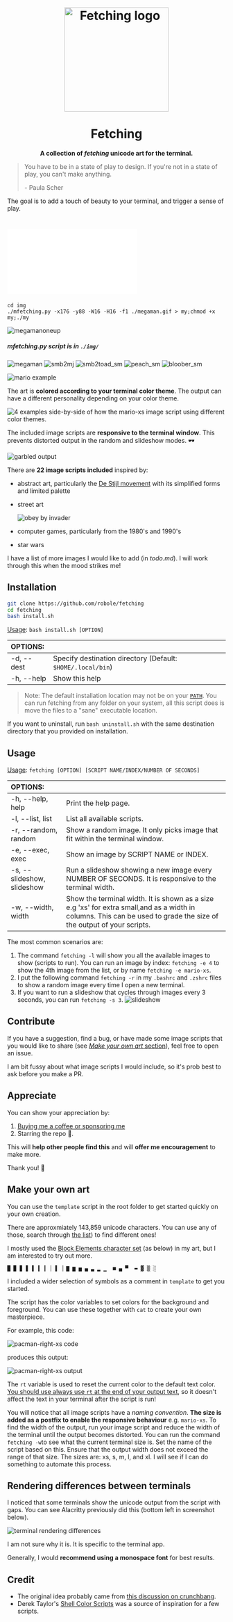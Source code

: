<h1 align="center">
    <img align="center" src="img/logo.webp" width="240px" alt="Fetching logo">
  <br>
	<br>
	Fetching
</h1>
<p align="center"><strong>A collection of <i>fetching</i> unicode art for the terminal.</strong></p>

> You have to be in a state of play to design. If you're not in a state of play, you can't make anything.
>
> \- Paula Scher

The goal is to add a touch of beauty to your terminal, and trigger a sense of play.

# ![mfetching.py](MFETCHING.md)
```
cd img
./mfetching.py -x176 -y88 -W16 -H16 -f1 ./megaman.gif > my;chmod +x my;./my
```
![megamanoneup](img/m1u.png)

##### mfetching.py script is in `./img/`
![megaman](https://github.com/user-attachments/assets/b9f8e1d4-686f-424c-a3fb-be82926121f3) ![smb2mj](https://github.com/user-attachments/assets/361c9b15-2d4b-4d00-b744-8181d27ae663) ![smb2toad_sm](https://github.com/user-attachments/assets/1491fdc9-9cab-4bce-b79a-4ec3a7b11ef8) 
![peach_sm](https://github.com/user-attachments/assets/95bafca6-6763-45d4-8aca-5b4b53cc3fd7) ![bloober_sm](https://github.com/user-attachments/assets/a23d1ae1-b4ef-4b39-8c69-eb13b164d3d8)







![mario example](img/mario-mytheme.png)

The art is **colored according to your terminal color theme**. The output can have a different personality depending on your color theme.

<img src="img/mario-colors.png" alt="4 examples side-by-side of how the mario-xs image script using different color themes.">

The included image scripts are **responsive to the terminal window**. This prevents distorted output in the random and slideshow modes. 🕶️

![garbled output](img/garbled.png)

There are **22 image scripts included** inspired by:

- abstract art, particularly the [De Stijl movement](https://en.wikipedia.org/wiki/De_Stijl) with its simplified forms and limited palette

- street art

  ![obey by invader](img/obey.png)

- computer games, particularly from the 1980's and 1990's
- star wars

I have a list of more images I would like to add (in *todo.md*). I will work through this when the mood strikes me!

## Installation

```bash
git clone https://github.com/robole/fetching
cd fetching
bash install.sh
```

 <u>Usage</u>: `bash install.sh [OPTION]`

|  OPTIONS:           | |
|:--------------------|:-------------|
|-d, --dest           | Specify destination directory (Default: `$HOME/.local/bin`)|
|-h, --help           | Show this help|

> Note: The default installation location may not be on your [`PATH`](https://opensource.com/article/17/6/set-path-linux). You can run fetching from any folder on your system, all this script does is move the files to a "sane" executable location.

If you want to uninstall, run `bash uninstall.sh` with the same destination directory that you provided on installation.

## Usage

<u>Usage</u>: `fetching [OPTION] [SCRIPT NAME/INDEX/NUMBER OF SECONDS]`

|  OPTIONS:           | |
|:--------------------|:-------------|
| -h, --help, help|Print the help page.  |
| -l, --list, list    | List all available scripts.|
| -r, --random, random | Show a random image. It only picks image that fit within the terminal window.|
| -e, --exec, exec     | Show an image by SCRIPT NAME or INDEX. |
| -s, --slideshow, slideshow |	Run a slideshow showing a new image every NUMBER OF SECONDS. It is responsive to the terminal width.|
| -w, --width, width | Show the terminal width. It is shown as a size e.g 'xs' for extra small,and as a width in columns. This can be used to grade the size of the output of your scripts.|

The most common scenarios are:
1. The command `fetching -l` will show you all the available images to show (scripts to run). You can run an image by index: `fetching -e 4` to show the 4th image from the list, or by name `fetching -e mario-xs`.
1. I put the following command `fetching -r` in my `.bashrc` and `.zshrc` files to show a random image every time I open a new terminal.
1. If you want to run a slideshow that cycles through images every 3 seconds, you can run `fetching -s 3`.
  ![slideshow](img/slideshow.gif)

## Contribute

If you have a suggestion, find a bug, or have made some image scripts that you would like to share (see [*Make your own art* section](#make-your-own-art)), feel free to open an issue.

I am bit fussy about what image scripts I would include, so it's prob best to ask before you make a PR.

## Appreciate

You can show your appreciation by:
1. [Buying me a coffee or sponsoring me](https://ko-fi.com/roboleary)
1. Starring the repo 🌟.

This will **help other people find this** and will **offer me encouragement** to make more.

Thank you! 🙏

## Make your own art

You can use the `template` script in the root folder to get started quickly on your own creation.

There are approxmiately 143,859 unicode characters. You can use any of those, search through [the list](https://en.wikipedia.org/wiki/List_of_Unicode_characters)) to find different ones!

I mostly used the [Block Elements character set](https://en.wikipedia.org/wiki/Block_Elements) (as below) in my art, but I am interested to try out more.

```
█ ▉ ▊ ▋ ▌ ▍ ▎ ▏▐ ▕ ▇ ▆ ▅ ▄ ▃ ▂ ▁  ■ ▄ ▀  ▬ ▓ ▒ ░ 
```

I included a wider selection of symbols as a comment in `template` to get you started.

The script has the color variables to set colors for the background and foreground. You can use these together with `cat` to create your own masterpiece.

For example, this code:

![pacman-right-xs code](img/pacman-right-xs-code.png)

produces this output:

![pacman-right-xs output](img/pacman-right-xs-output.png)

The `rt` variable is used to reset the current color to the default text color. <u>You should use always use `rt` at the end of your output text</u>, so it doesn't affect the text in your terminal after the script is run!

You will notice that all image scripts have a *naming convention*. **The size is added as a postfix to enable the responsive behaviour** e.g. `mario-xs`. To find the width of the output, run your image script and reduce the width of the terminal until the output becomes distorted. You can run the command `fetching -w`to see what the current terminal size is. Set the name of the script based on this. Ensure that the output width does not exceed the range of that size. The sizes are: xs, s, m, l, and xl. I will see if I can do something to automate this process.

## Rendering differences between terminals

I noticed that some terminals show the unicode output from the script with gaps. You can see Alacritty previously did this (bottom left in screenshot below).

![terminal rendering differences](img/terminal-diff.png)

I am not sure why it is. It is specific to the terminal app.

Generally, I would **recommend using a monospace font** for best results.

## Credit

- The original idea probably came from [this discussion on crunchbang](https://crunchbang.org/forums/viewtopic.php?id=13645).
- Derek Taylor's [Shell Color Scripts](https://gitlab.com/dwt1/shell-color-scripts) was a source of inspiration for a few scripts.
